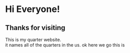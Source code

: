 # Hi Everyone!
## Thanks for visiting
This is my quarter website.  
it names all of the quarters in the us.
ok here we go
this is
